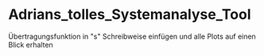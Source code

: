 # Adrians_tolles_Systemanalyse_Tool
Übertragungsfunktion in "s" Schreibweise einfügen und alle Plots auf einen Blick erhalten
